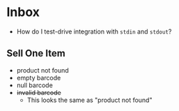 # Inbox

- How do I test-drive integration with `stdin` and `stdout`?

## Sell One Item

- product not found
- empty barcode
- null barcode
- ~~invalid barcode~~
  - This looks the same as "product not found"
